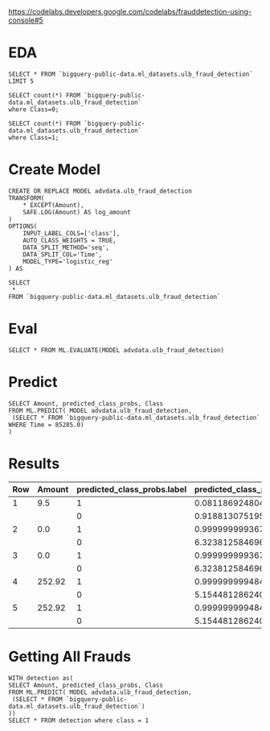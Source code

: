 https://codelabs.developers.google.com/codelabs/frauddetection-using-console#5

# EDA

```
SELECT * FROM `bigquery-public-data.ml_datasets.ulb_fraud_detection` LIMIT 5

SELECT count(*) FROM `bigquery-public-data.ml_datasets.ulb_fraud_detection` 
where Class=0;

SELECT count(*) FROM `bigquery-public-data.ml_datasets.ulb_fraud_detection` 
where Class=1;
```

# Create Model

```
CREATE OR REPLACE MODEL advdata.ulb_fraud_detection 
TRANSFORM(
    * EXCEPT(Amount),
    SAFE.LOG(Amount) AS log_amount
)
OPTIONS(
    INPUT_LABEL_COLS=['class'],
    AUTO_CLASS_WEIGHTS = TRUE,
    DATA_SPLIT_METHOD='seq',
    DATA_SPLIT_COL='Time',
    MODEL_TYPE='logistic_reg'
) AS

SELECT 
 *
FROM `bigquery-public-data.ml_datasets.ulb_fraud_detection`
```

# Eval

```
SELECT * FROM ML.EVALUATE(MODEL advdata.ulb_fraud_detection)
```

# Predict

```
SELECT Amount, predicted_class_probs, Class
FROM ML.PREDICT( MODEL advdata.ulb_fraud_detection,
 (SELECT * FROM `bigquery-public-data.ml_datasets.ulb_fraud_detection` WHERE Time = 85285.0)
)
```





# Results

| Row  | Amount | predicted_class_probs.label | predicted_class_probs.prob | Class |      |
| :--- | :----- | :-------------------------- | :------------------------- | :---- | :--- |
| 1    | 9.5    | 1                           | 0.08118692480487301        | 0     |      |
|      |        | 0                           | 0.918813075195127          |       |      |
| 2    | 0.0    | 1                           | 0.9999999993676187         | 1     |      |
|      |        | 0                           | 6.323812584696498E-10      |       |      |
| 3    | 0.0    | 1                           | 0.9999999993676187         | 1     |      |
|      |        | 0                           | 6.323812584696498E-10      |       |      |
| 4    | 252.92 | 1                           | 0.9999999994845519         | 1     |      |
|      |        | 0                           | 5.154481286240298E-10      |       |      |
| 5    | 252.92 | 1                           | 0.9999999994845519         | 1     |      |
|      |        | 0                           | 5.154481286240298E-10      |       |      |





# Getting All Frauds

```
WITH detection as(
SELECT Amount, predicted_class_probs, Class
FROM ML.PREDICT( MODEL advdata.ulb_fraud_detection,
 (SELECT * FROM `bigquery-public-data.ml_datasets.ulb_fraud_detection`)
))
SELECT * FROM detection where class = 1
```

